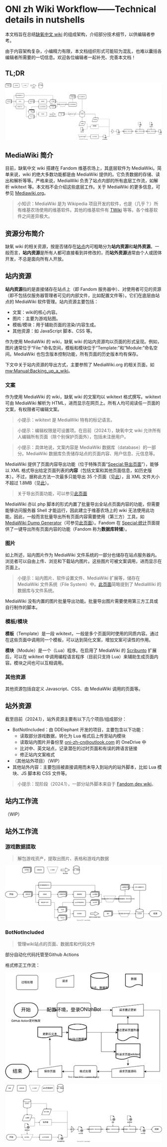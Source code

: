 # ONI zh Wiki Workflow——Technical details in nutshells
本文档旨在总结[缺氧中文 wiki](https://oni.fandom.com/zh) 的组成架构，介绍部分技术细节，以供编辑者参考。

由于内容架构复杂，小编精力有限，本文档组织形式可能较为混乱，也难以囊括各编辑者所需要的一切信息。欢迎各位编辑者一起补充、完善本文档！

## TL;DR
![工作流示意图](workflow.drawio.svg)

## MediaWiki 简介
目前，缺氧中文 wiki 搭建在 Fandom 维基农场上，其底层软件为 MediaWiki。简单来说，wiki 的绝大多数功能都是由 MediaWiki 提供的。它负责数据的存储、读出和解析等等。严格来说，MediaWiki 负责了站点内部的所有底层工作流，如解析 wikitext 等。本文档不会介绍这些底层工作。关于 MediaWiki 的更多信息，可参见 [Mediawiki.org](https://mediawiki.org)。

> 小知识：MediaWiki 是为 Wikipedia 项目开发的软件，也是（几乎？）所有维基农场使用的维基软件。其他的维基软件有 [TWiki](https://en.wikipedia.org/wiki/TWiki) 等等。各个维基软件之间差异极大。

## 资源分布简介
缺氧 wiki 的相关资源，按是否储存在[站点](oxygennotincluded.fandom.com/zh)内可粗略分为**站内资源**和**站外资源**。一般而言，**站内资源**是所有人都可直接看到并修改的，而**站外资源**通常由个人或团体开发，不总是面向所有人开放。

## 站内资源
**站内资源**指的是直接储存在站点上（即 Fandom 服务器中）、对使用者可见的资源（即不包括仅服务器管理者可见的内部文件，比如配置文件等）。它们在底层由站点的 MediaWiki 软件管理。站内资源主要包括：

- 文案：wiki的核心内容。
- 图片：主要为游戏贴图。
- 模板/模块：用于辅助页面的渲染/内容生成。
- 其他资源：如 JavaScript 脚本、CSS 等。

作为使用 MediaWiki 的 wiki，缺氧 wiki 的站内资源均以页面的形式呈现。例如，图片通常位于“File:”命名空间，模板和模块位于“Template:”和“Module:”命名空间。MediaWiki 也包含版本控制功能，所有页面的历史版本均有保存。

下文中关于站内资源的导出方式，主要参照了 MediaWiki.org 的相关页面，如 [mw:Manual:Backing_up_a_wiki](https://www.mediawiki.org/wiki/Manual:Backing_up_a_wiki)。

### 文案
作为使用 MediaWiki 的 wiki，缺氧 wiki 的文案均以 wikitext 格式撰写。wikitext 可由 MediaWiki 解析为 HTML，进而显示在网页上。所有人均可阅读任一页面的文案，有权限者可编辑文案。

> 小提示：wikitext 是 MediaWiki 特有的标记语言。

> 小提示：编辑权限是可设置项。在目前（2024.1），缺氧中文 wiki 允许所有人编辑所有页面（除个别保护页面外），包括未注册用户。

> 小提示：具体地说，文案内容是 MediaWiki 数据库（database）的一部分。MediaWiki 数据库负责储存站点的页面内容、用户信息、元信息等。

MediaWiki 提供了页面内容导出功能（位于特殊页面“[Special:导出页面](https://oxygennotincluded.fandom.com/zh/wiki/Special:Export)”），能够以 XML 格式导出给定页面列表的**内容**（包括文案和其他页面信息，如历史版本）。不过，据称此方法一次最多只能导出 35 个页面（见[此](https://www.mediawiki.org/wiki/Manual:Parameters_to_Special:Export)），且 XML 文件大小不超过 1.8MB（见[此](https://community.fandom.com/zh/wiki/Help:導出頁面)）。

> 关于导出页面功能，可以参见[此页面](https://www.mediawiki.org/wiki/Help:Export)

MediaWiki 亦以 php 脚本的形式内置了批量导出全站点页面内容的功能，但需要能够访问服务器 Shell 才能运行，因此建立于维基农场上的 wiki 无法使用此功能。因此，一般而言批量导出所有页面内容需要使用（第三方）工具，如 [MediaWiki Dump Generator](https://github.com/mediawiki-client-tools/mediawiki-dump-generator)（可参见[此页面](https://www.mediawiki.org/wiki/Manual:Backing_up_a_wiki)）。Fandom 在 [Special:统计](https://oxygennotincluded.fandom.com/zh/wiki/Special:Statistic)页面提供了一键导出所有页面内容的功能（Fandom 称为**数据库转储**）。

### 图片
如上所述，站内图片作为 MediaWiki 文件系统的一部分也储存在站点服务器内。浏览者可以自由上传、浏览和下载站内图片。这些图片可被文案调用，进而显示在页面上。

> 小提示：站内图片、软件设置文件、MediaWiki 扩展等，储存在 MediaWiki 文件系统（File System）中。[此页面](https://www.mediawiki.org/wiki/Manual:Backing_up_a_wiki)简略提到了 MediaWiki 的数据库与文件系统。

MediaWiki 没有内置的图片批量导出功能。批量导出图片需要使用第三方工具或自行制作的脚本。

### 模板/模块
**模板**（Template）是一段 wikitext，一般是多个页面同时使用的同质内容。通过在这些页面中调用同一个模板，可以达到简化文案，增加文案可读性的作用。

**模块**（Module）是一个（Lua）程序。在启用了 MediaWiki 的 [Scribunto](https://www.mediawiki.org/wiki/Extension:Scribunto) 扩展后，可以在 wikitext 中调用编程语言程序（目前只支持 Lua）来辅助生成页面内容。模块之间也可以互相调用。

### 其他资源
其他资源包括自定义 Javascript、CSS、由 MediaWiki 调用的页面等。

## 站外资源
截至目前（2024.1），站外资源主要有以下几个项目/组成部分：

- BotNotIncluded：由 DDElephant 开发的项目，主要包含以下功能：
    - 读取部分游戏数据，转化为 Lua 格式后上传至站内模块
    - 读取站内图片并备份至 oni-zh-cn@outlook.com 的 OneDrive 中
    - 比对中、英文站点，记录潜在的过时页面和有误的跨语言链接
    - 修正站内文案格式
- （其他站外项目）（WIP）
- 其他站外内容：主要包括被直接调用而未导入到站内的站外脚本，比如 Lua 模块、JS 脚本和 CSS 文件等。

> 小提示：现阶段（2024.1），一部分站外脚本来自于 [Fandom dev wiki](https://dev.fandom.com/wiki/Fandom_Developers_Wiki)。

## 站内工作流
（WIP）

## 站外工作流
### 游戏数据提取

> 解包游戏资产，提取出图片、表格和游戏内数据

![工作流示意图](workflow_data_extract.drawio.svg)



### BotNotIncluded

> 管理wiki站点的页面、数据库和代码文件

部分自动化代码托管至Github Actions

格式修正工作流：

![工作流示意图](workflow_auto-format.drawio.svg)

![工作流示意图](workflow_wiki_bot.drawio.svg)

